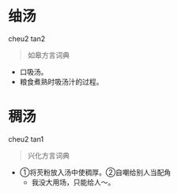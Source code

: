 # 䌷汤
cheu2 tan2
> 如皋方言词典
- 口吸汤。
- 粮食煮熟时吸汤汁的过程。

# 稠汤
cheu2 tan1
> 兴化方言词典
- ①将芡粉放入汤中使稠厚。②自嘲给别人当配角
  - 我没大用场，只能给人～。
